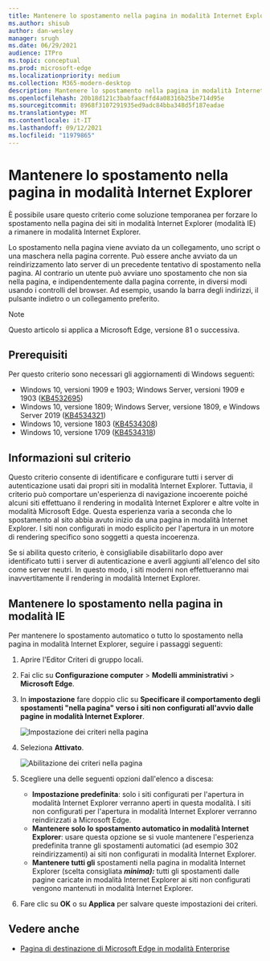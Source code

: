 ```yaml
---
title: Mantenere lo spostamento nella pagina in modalità Internet Explorer
ms.author: shisub
author: dan-wesley
manager: srugh
ms.date: 06/29/2021
audience: ITPro
ms.topic: conceptual
ms.prod: microsoft-edge
ms.localizationpriority: medium
ms.collection: M365-modern-desktop
description: Mantenere lo spostamento nella pagina in modalità Internet Explorer
ms.openlocfilehash: 20b18d121c3babfaacffd4a08316b25be714d95e
ms.sourcegitcommit: 8968f3107291935ed9adc84bba348d5f187eadae
ms.translationtype: MT
ms.contentlocale: it-IT
ms.lasthandoff: 09/12/2021
ms.locfileid: "11979865"
---
```

# <a name="keep-in-page-navigation-in-internet-explorer-mode"></a>Mantenere lo spostamento nella pagina in modalità Internet Explorer

È possibile usare questo criterio come soluzione temporanea per forzare lo spostamento nella pagina dei siti in modalità Internet Explorer (modalità IE) a rimanere in modalità Internet Explorer.

Lo spostamento nella pagina viene avviato da un collegamento, uno script o una maschera nella pagina corrente. Può essere anche avviato da un reindirizzamento lato server di un precedente tentativo di spostamento nella pagina. Al contrario un utente può avviare uno spostamento che non sia nella pagina, e indipendentemente dalla pagina corrente, in diversi modi usando i controlli del browser. Ad esempio, usando la barra degli indirizzi, il pulsante indietro o un collegamento preferito.

>[!NOTE]
>Questo articolo si applica a Microsoft Edge, versione 81 o successiva.

## <a name="prerequisites"></a>Prerequisiti

Per questo criterio sono necessari gli aggiornamenti di Windows seguenti:

- Windows 10, versioni 1909 e 1903; Windows Server, versioni 1909 e 1903  ([KB4532695](https://support.microsoft.com/help/4532695))
- Windows 10, versione 1809; Windows Server, versione 1809, e Windows Server 2019 ([KB4534321](https://support.microsoft.com/help/4534321))
- Windows 10, versione 1803 ([KB4534308](https://support.microsoft.com/help/4534308))
- Windows 10, versione 1709 ([KB4534318](https://support.microsoft.com/help/4534318))


## <a name="about-this-policy"></a>Informazioni sul criterio

Questo criterio consente di identificare e configurare tutti i server di autenticazione usati dai propri siti in modalità Internet Explorer. Tuttavia, il criterio può comportare un'esperienza di navigazione incoerente poiché alcuni siti effettuano il rendering in modalità Internet Explorer e altre volte in modalità Microsoft Edge. Questa esperienza varia a seconda che lo spostamento al sito abbia avuto inizio da una pagina in modalità Internet Explorer. I siti non configurati in modo esplicito per l'apertura in un motore di rendering specifico sono soggetti a questa incoerenza.

Se si abilita questo criterio, è consigliabile disabilitarlo dopo aver identificato tutti i server di autenticazione e averli aggiunti all'elenco del sito come server neutri. In questo modo, i siti moderni non effettueranno mai inavvertitamente il rendering in modalità Internet Explorer.

## <a name="keep-in-page-navigation-in-ie-mode"></a>Mantenere lo spostamento nella pagina in modalità IE

Per mantenere lo spostamento automatico o tutto lo spostamento nella pagina in modalità Internet Explorer, seguire i passaggi seguenti:

1. Aprire l'Editor Criteri di gruppo locali.
2. Fai clic su **Configurazione computer** > **Modelli amministrativi** > **Microsoft Edge**.
3. In **impostazione** fare doppio clic su **Specificare il comportamento degli spostamenti "nella pagina" verso i siti non configurati all'avvio dalle pagine in modalità Internet Explorer**.

   ![Impostazione dei criteri nella pagina](media/edge-learnmore-inpage-nav/learnmore-in-page-nav-settings.png)

4. Seleziona **Attivato**. 

   ![Abilitazione dei criteri nella pagina](media/edge-learnmore-inpage-nav/learnmore-in-page-nav-enable.png)

5. Scegliere una delle seguenti opzioni dall'elenco a discesa:

   - **Impostazione predefinita**: solo i siti configurati per l'apertura in modalità Internet Explorer verranno aperti in questa modalità. I siti non configurati per l'apertura in modalità Internet Explorer verranno reindirizzati a Microsoft Edge.
   - **Mantenere solo lo spostamento automatico in modalità Internet Explorer**: usare questa opzione se si vuole mantenere l'esperienza predefinita tranne gli spostamenti automatici (ad esempio 302 reindirizzamenti) ai siti non configurati in modalità Internet Explorer.
   - **Mantenere tutti gli** spostamenti nella pagina in modalità Internet Explorer (scelta consigliata **_minima):_** tutti gli spostamenti dalle pagine caricate in modalità Internet Explorer ai siti non configurati vengono mantenuti in modalità Internet Explorer.

6. Fare clic su **OK** o su **Applica** per salvare queste impostazioni dei criteri.

## <a name="see-also"></a>Vedere anche

- [Pagina di destinazione di Microsoft Edge in modalità Enterprise](https://aka.ms/EdgeEnterprise)
